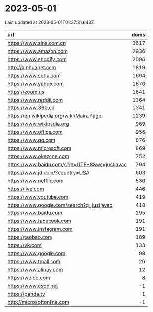 # 2023-05-01

<!-- BEGIN -->
Last updated at 2023-05-01T01:37:31.643Z

url | doms
:- | -:
https://www.sina.com.cn | 3617
https://www.amazon.com | 2936
https://www.shopify.com | 2096
http://xinhuanet.com | 1819
https://www.sohu.com | 1694
https://www.yahoo.com | 1670
https://zoom.us | 1641
https://www.reddit.com | 1364
https://www.360.cn | 1341
https://en.wikipedia.org/wiki/Main_Page | 1239
https://www.wikipedia.org | 969
https://www.office.com | 956
https://www.qq.com | 876
https://www.microsoft.com | 869
https://www.okezone.com | 752
https://www.baidu.com/s?ie=UTF-8&wd=justjavac | 704
https://www.jd.com/?country=USA | 603
https://www.netflix.com | 530
https://live.com | 446
https://www.youtube.com | 419
https://www.google.com/search?q=justjavac | 418
https://www.baidu.com | 295
https://www.facebook.com | 191
https://www.instagram.com | 191
https://taobao.com | 189
https://vk.com | 133
https://www.google.com | 98
https://www.tmall.com | 26
https://www.alipay.com | 12
https://weibo.com | 8
https://www.csdn.net | -1
https://panda.tv | -1
http://microsoftonline.com | -1
<!-- END -->
